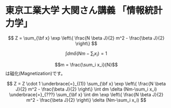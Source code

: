 # 東京工業大学 大関さん講義 「情報統計力学」

$$
Z 
= \sum_{\bf x} \exp \left\{ \frac{N \beta J}{2} m^2 - \frac{\beta J}{2} \right\}
$$

$$
\int dm \delta (Nm-\sum_i x_i) \tag{1}
= 1
$$

$$m = \frac{\sum_i x_i}{N}$$は磁化(Magnetization)です。

$$
Z 
= Z \cdot 1 
\underbrace{=}_{(1)} \sum_{\bf x} \exp \left\{ \frac{N \beta J}{2} m^2 - \frac{\beta J}{2} \right\} \int dm \delta (Nm-\sum_i x_i) 
\underbrace{=}_{???} \sum_{\bf x} \int dm \exp \left\{ \frac{N \beta J}{2} m^2 - \frac{\beta J}{2} \right\} \delta (Nm-\sum_i x_i) 
$$